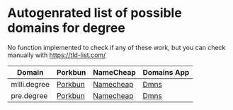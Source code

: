 # Autogenrated list of possible domains for degree

No function implemented to check if any of these work, but you can check manually with https://tld-list.com/

| Domain | Porkbun | NameCheap | Domains App |
|---|---|---|---|
| milli.degree | [Porkbun](https://porkbun.com/checkout/search?prb=e814663da1&tlds=&idnLanguage=&search=search&q=milli.degree) | [Namecheap](https://www.namecheap.com/domains/registration/results/?domain=milli.degree) | [Dmns](https://dmns.app/domains?q=milli.degree) |
| pre.degree | [Porkbun](https://porkbun.com/checkout/search?prb=e814663da1&tlds=&idnLanguage=&search=search&q=pre.degree) | [Namecheap](https://www.namecheap.com/domains/registration/results/?domain=pre.degree) | [Dmns](https://dmns.app/domains?q=pre.degree) |
